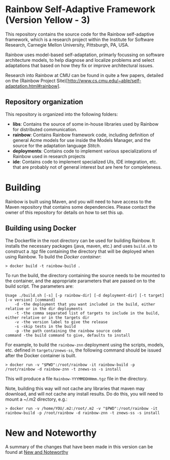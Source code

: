 # Rainbow Self-Adaptive Framework (Version Yellow - 3)

This repository contains the source code for the Rainbow self-adaptive framework, which is a research project within the Institute for Software Research, Carnegie Mellon University, Pittsburgh, PA, USA.

Rainbow uses model-based self-adaptation, primarly focussing on software architecture models, to help diagnose and localize problems and select adaptations that based on how they fix or improve architectural issues.

Research into Rainbow at CMU can be found in quite a few papers, detailed on the (Rainbow Project Site)[http://www.cs.cmu.edu/~able/self-adaptation.html#rainbow].

## Repository organization
This repository is organized into the following folders:

- **libs**: Contains the source of some in-house libraries used by Rainbow for distributed communication.
- **rainbow**: Contains Rainbow framework code, including definition of general Acme models for use inside the Models Manager, and the source for the adaptation language *Stitch*.
- **deployments**: Contains code to implement various specializations of Rainbow used in research projects
- **ide**: Contains code to implement specialized UIs, IDE integration, etc. that are probably not of general interest but are here for completeness.

# Building
Rainbow is built using Maven, and you will need to have access to the Maven repository that contains some dependencies. Please contact the owner of this repository for details on how to set this up. 

## Building using Docker 
The Dockerfile in the root directory can be used for building Rainbow. It installs the necessary packages (java, maven, etc.) and uses `build.sh` to construct a .tgz file containing the directory that will be deployed when using Rainbow. To build the _Docker container_:

```
> docker build -t rainbow-build .
```

To run the build, the directory containing the source needs to be mounted to the container, and the appropriate parameters that are passed on to the build script. The parameters are:

```
Usage ./build.sh [-s] [-p rainbow-dir] [-d deployment-dir] [-t target] [-v version] [command]
    -d -the deployment that you want included in the build, either relative or in the dir deployments
    -t -the comma separated list of targets to include in the build, either relative or in the targets dir
    -v -the version label to give the release
    -s -skip tests in the build
    -p -the path containing the rainbow source code
command -the build command to give, defaults to install
```

For example, to build the `rainbow-znn` deployment using the scripts, models, etc. defined in `targets/znews-ss`, the following command should be issued after the Docker container is built.

`> docker run -v "$PWD":/root/rainbow -it rainbow-build -p /root/rainbow -d rainbow-znn -t znews-ss -s install`

This will produce a file `Rainbow-YYYMMDDHHmm.tgz` file in the directory.

Note, building this way will not cache any libraries that maven may download, and will not cache any install results. Do do this, you will need to mount a ~/.m2 directory, e.g.:

`> docker run -v /home/YOU/.m2:/root/.m2 -v "$PWD":/root/rainbow -it rainbow-build -p /root/rainbow -d rainbow-znn -t znews-ss -s install`

# New and Noteworthy

A summary of the changes that have been made in this version can be found at [New and Noteworthy](NewAndNoteworthy.md)

